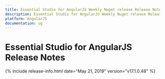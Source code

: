 ```yaml
---
title: Essential Studio for AngularJS Weekly Nuget release Release Notes  
description: Essential Studio for AngularJS Weekly Nuget release Release Notes  
platform: AngularJS
documentation: ug
---
```


# Essential Studio for AngularJS  Release Notes  

{% include release-info.html date="May 21, 2019"  version="v17.1.0.48" %} 






